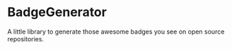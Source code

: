 # BadgeGenerator
A little library to generate those awesome badges you see on open source repositories.
